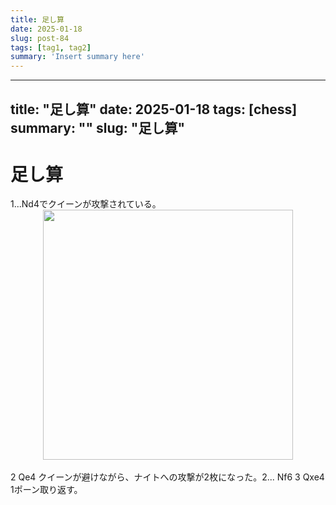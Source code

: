 ```yaml
---
title: 足し算
date: 2025-01-18
slug: post-84
tags: [tag1, tag2]
summary: 'Insert summary here'
---
```


---
title: "足し算"
date: 2025-01-18
tags: [chess]
summary: ""
slug: "足し算"
---

# 足し算

<div>1...Nd4でクイーンが攻撃されている。</div><div class="separator" style="clear: both; text-align: center;">
  <a href="https://blogger.googleusercontent.com/img/a/AVvXsEg8okO0jOJlrbTJAIAAgBq0FyvFIOmxTP6cYorWIlro3_JF-WBSUh_Mbb4NPYwR7mJhSf-Uvfe5dt4PbY0xEu3AG5JEDWVWCdDwdFEPkcI8zlfrPnAcJo9skheRxiiEe_lSiggOnQpL5rFXHrbLUPiwDPhn405Sro7sZfNon7ToBvLVnU8tdnKGnMTsNJM" imageanchor="1" style="margin-left: 1em; margin-right: 1em;">
    <img border="0"   src="https://blogger.googleusercontent.com/img/a/AVvXsEg8okO0jOJlrbTJAIAAgBq0FyvFIOmxTP6cYorWIlro3_JF-WBSUh_Mbb4NPYwR7mJhSf-Uvfe5dt4PbY0xEu3AG5JEDWVWCdDwdFEPkcI8zlfrPnAcJo9skheRxiiEe_lSiggOnQpL5rFXHrbLUPiwDPhn405Sro7sZfNon7ToBvLVnU8tdnKGnMTsNJM" width="400">
  </a>
</div><div><br></div><div>2 Qe4 クイーンが避けながら、ナイトへの攻撃が2枚になった。2... Nf6 3 Qxe4　1ポーン取り返す。</div><div><br></div><div><br></div>
